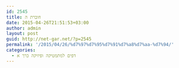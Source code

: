 ```yaml
---
id: 2545
title: חוברת ה
date: 2015-04-26T21:51:53+03:00
author: admin
layout: post
guid: http://net-gar.net/?p=2545
permalink: '/2015/04/26/%d7%97%d7%95%d7%91%d7%a8%d7%aa-%d7%94/'
categories:
  - דפים למתמטיקה ופיזיקה כרך א
---
```

